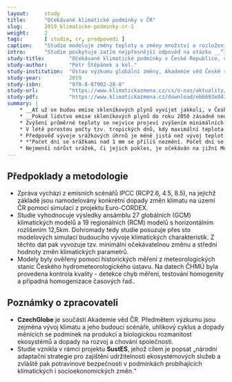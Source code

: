 ```yaml
---
layout:     study
title:      "Očekávané klimatické podmínky v ČR"
slug:       2019_klimaticke-podminky-cr-1
weight:     2
tags:       [ studie, cr, predpovedi ]
caption:    "Studie modeluje změny teploty a změny množství a rozložení srážek v ČR během 21.století."
intro:      "Studie poskytuje zatím nejpřesnější odpověď na otázku __“Jak moc se v ČR oteplí a jak se změní množství a rozložení srážek během 21.století?“__ na základě vyhodnocení ansámblu  několika desítek globálních a regionálních klimatických modelů."
study-title:        "Očekávané klimatické podmínky v České Republice, část I."
study-author:       "Petr Štěpánek a kol."
study-institution:  "Ústav výzkumu globální změny, Akademie věd České republiky"
study-year:         2019
study-isbn:         "978-8-87902-28-8"
study-url:          "https://www.klimatickazmena.cz/cs/o-nas/aktuality/ocekavane-klimaticke-podminky-v-ceske-republice-cast-i-zmena-zakladnich-parametru/"
study-pdf:          "https://www.klimatickazmena.cz/download/eb6693e9433c6f76162b9809e7713f8e/CliChE_I_2019_v3_final_2b.pdf"
summary: |
    * __Ať už se budou emise skleníkových plynů vyvíjet jakkoli, v České republice se do roku 2050 s nejvyšší pravděpodobností oteplí nejméně o další 2 °C ve srovnání se současností__ (tedy vzhledem k průměru let 1981-2010). Do roku 2050 totiž volba emisního scénáře nehraje podstatnou roli kvůli setrvačnosti klimatického systému a opožděné reakci na již vypuštěné emise. K výraznějšímu rozcházení jednotlivých výsledků emisních scénářů dochází až po roce 2050.
    * __Pokud lidstvo emise skleníkových plynů do roku 2050 zásadně neomezí, ke konci tohoto století pak lze očekávat oteplení o 3 až 6 °C oproti současnosti.__ (emisní scénář RCP8.5)
    * Zvýšení průměrné teploty se nejvíce projeví zvýšením minimálních teplot během zimy a jara. *“Teplotní minima porostou téměř dvakrát rychleji v porovnání s teplotními maximy.”* Vyšší teploty v zimě způsobí, že místo sněžení prší nebo sníh dřív roztaje. Nižší množství sněhových srážek je u nás přitom již dnes jednou z příčin vysychání zásob podzemních vod.
    * V létě porostou počty tzv. tropických dnů, kdy maximální teplota dosáhne alespoň 30 °C. Nejhorší emisní scénář RCP8.5 by znamenal __na konci století průměrně 30 tropických dnů za rok__ (v letech 1981–2010, bylo v průměně 8 tropických dnů za rok). Extrémní teploty vedou ke zvýšenému odparu vody z krajiny, což je jednou z hlavních příčin současného sucha.
    * Předpověď vývoje srážkových úhrnů je méně jistá než vývoj teplot. __Do konce století lze očekávat stagnaci nebo pouze mírný nárůst množství srážek__ (o zhruba 10 %). Případné zvýšení celkových ročních úhrnů bude způsobeno především nárůstem srážek během zimy, jara a podzimu. Během léta by naopak množství srážek mělo klesat, což bude mít nepříznivý dopad na výskyt sucha.
    * *"Počet dní se srážkami nad 1 mm se příliš nezmění. Počet dní se srážkami většími než 20 mm v budoucnu dále poroste.”* To znamená, že více srážek bude ve formě intenzivních nebo přívalových dešťů.
    * Nejmenší nárůst srážek, či jejich pokles, je očekáván na jižní Moravě. *"To by vzhledem k tomu, že jde o nejteplejší oblast České republiky, vedlo k výraznému snížení dostupnosti vláhy a zásadnímu zhoršení zemědělské produkce v této oblasti.”*
---
```


## Předpoklady a metodologie

* Zpráva vychází z emisních scénářů IPCC (RCP2.6, 4.5, 8.5), na jejichž základě jsou namodelovány konkrétní dopady změn klimatu na území ČR pomocí simulací z projektu Euro-CORDEX.
* Studie vyhodnocuje výsledky ansámblu 27 globálních (GCM) klimatických modelů a 19 regionálních (RCM) modelů s horizontálním rozlišením 12,5km. Dohromady tedy studie posuzuje přes sto modelových simulací budoucího vývoje klimatických charakteristik. Z těchto dat pak vyvozuje tzv. minimální očekávatelnou změnu a střední hodnoty změn klimatických parametrů.
* Modely byly ověřeny pomocí historických měření z meteorologických stanic Českého hydrometeorologického ústavu. Na datech ČHMÚ byla provedena kontrola kvality - detekce chyb měření, testování homogenity a případná homogenizace časových řad..

## Poznámky o zpracovateli

* __CzechGlobe__ je součástí Akademie věd ČR. Předmětem výzkumu jsou zejména vývoj klimatu a jeho budoucí scénáře, uhlíkový cyklus a dopady měnících se podmínek na produkci a biologickou rozmanitost ekosystémů a dopady na rozvoj a chování společnosti.
* Studie vznikla v rámci projektu __SustES__, jehož cílem je popsat „národní adaptační strategie pro zajištění udržitelnosti ekosystémových služeb a zvláště pak potravinové bezpečnosti v podmínkách probíhajících klimatických i socioekonomických změn.“
